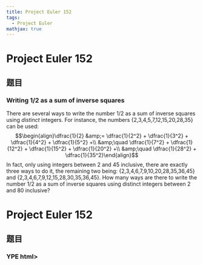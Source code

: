 ```yaml
---
title: Project Euler 152
tags:
  - Project Euler
mathjax: true
---
```

<escape><!-- more --></escape>
    
# Project Euler 152
## 题目
### Writing 1/2 as a sum of inverse squares

There are several ways to write the number 1/2 as a sum of inverse squares using <i>distinct</i> integers.
For instance, the numbers {2,3,4,5,7,12,15,20,28,35} can be used:
$$\begin{align}\dfrac{1}{2} &amp;= \dfrac{1}{2^2} + \dfrac{1}{3^2} + \dfrac{1}{4^2} + \dfrac{1}{5^2} +\\
&amp;\quad \dfrac{1}{7^2} + \dfrac{1}{12^2} + \dfrac{1}{15^2} + \dfrac{1}{20^2} +\\
&amp;\quad \dfrac{1}{28^2} + \dfrac{1}{35^2}\end{align}$$
In fact, only using integers between 2 and 45 inclusive, there are exactly three ways to do it, the remaining two being: {2,3,4,6,7,9,10,20,28,35,36,45} and {2,3,4,6,7,9,12,15,28,30,35,36,45}.
How many ways are there to write the number 1/2 as a sum of inverse squares using distinct integers between 2 and 80 inclusive?


# Project Euler 152
## 题目
### YPE html>
<html lang="zh-CN">
<head>
  <meta charset="UTF-8">
<meta name="viewport" content="width=device-width, initial-scale=1, maximum-scale=2">
<meta name="theme-color" content="#222">
<meta name="generator" content="Hexo 4.2.1">
  <link rel="icon" type="image/png" sizes="32x32" href="/images/32x32.png">
  <link rel="icon" type="image/png" sizes="16x16" href="/images/16x16.png">

<link rel="stylesheet" href="/css/main.css">

<link rel="stylesheet" href="//fonts.googleapis.com/css?family=Lato:300,300italic,400,400italic,700,700italic|Lato', 'Microsoft Yahei Light:300,300italic,400,400italic,700,700italic|Cambria', 'Microsoft Yahei Light:300,300italic,400,400italic,700,700italic|Verdana', Lato, 'Microsoft Yahei Light:300,300italic,400,400italic,700,700italic&display=swap&subset=latin,latin-ext">
<link rel="stylesheet" href="/lib/font-awesome/css/all.min.css">

<script id="hexo-configurations">
    var NexT = window.NexT || {};
    var CONFIG = {"hostname":"yoursite.com","root":"/","scheme":"Mist","version":"7.8.0","exturl":false,"sidebar":{"position":"right","display":"hide","padding":18,"offset":12,"onmobile":false},"copycode":{"enable":false,"show_result":false,"style":null},"back2top":{"enable":true,"sidebar":false,"scrollpercent":false},"bookmark":{"enable":false,"color":"#222","save":"auto"},"fancybox":false,"mediumzoom":false,"lazyload":false,"pangu":false,"comments":{"style":"tabs","active":null,"storage":true,"lazyload":false,"nav":null},"algolia":{"hits":{"per_page":10},"labels":{"input_placeholder":"Search for Posts","hits_empty":"We didn't find any results for the search: ${query}","hits_stats":"${hits} results found in ${time} ms"}},"localsearch":{"enable":true,"trigger":"auto","top_n_per_article":1,"unescape":false,"preload":false},"motion":{"enable":true,"async":false,"transition":{"post_block":"fadeIn","post_header":"slideDownIn","post_body":"slideDownIn","coll_header":"slideLeftIn","sidebar":"slideUpIn"}},"path":"search.xml"};
  
<b>Writing 1/2 as a sum of inverse squares</b>
There are several ways to write the number 1/2 as a sum of inverse squares using <em>distinct</em> integers.
For instance, the numbers {2,3,4,5,7,12,15,20,28,35} can be used:
<center><img src="https://projecteuler.net/project/images/p152_sum.gif" border="0" alt=""></center>

In fact, only using integers between 2 and 45 inclusive, there are exactly three ways to do it, the remaining two being: {2,3,4,6,7,9,10,20,28,35,36,45} and {2,3,4,6,7,9,12,15,28,30,35,36,45}.
How many ways are there to write the number 1/2 as a sum of inverse squares using distinct integers between 2 and 80 inclusive?


## 解决方案


## 代码


